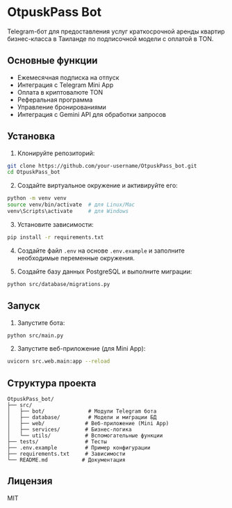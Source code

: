 # OtpuskPass Bot

Telegram-бот для предоставления услуг краткосрочной аренды квартир бизнес-класса в Таиланде по подписочной модели с оплатой в TON.

## Основные функции

- Ежемесячная подписка на отпуск
- Интеграция с Telegram Mini App
- Оплата в криптовалюте TON
- Реферальная программа
- Управление бронированиями
- Интеграция с Gemini API для обработки запросов

## Установка

1. Клонируйте репозиторий:
```bash
git clone https://github.com/your-username/OtpuskPass_bot.git
cd OtpuskPass_bot
```

2. Создайте виртуальное окружение и активируйте его:
```bash
python -m venv venv
source venv/bin/activate  # для Linux/Mac
venv\Scripts\activate     # для Windows
```

3. Установите зависимости:
```bash
pip install -r requirements.txt
```

4. Создайте файл `.env` на основе `.env.example` и заполните необходимые переменные окружения.

5. Создайте базу данных PostgreSQL и выполните миграции:
```bash
python src/database/migrations.py
```

## Запуск

1. Запустите бота:
```bash
python src/main.py
```

2. Запустите веб-приложение (для Mini App):
```bash
uvicorn src.web.main:app --reload
```

## Структура проекта

```
OtpuskPass_bot/
├── src/
│   ├── bot/              # Модули Telegram бота
│   ├── database/         # Модели и миграции БД
│   ├── web/             # Веб-приложение (Mini App)
│   ├── services/        # Бизнес-логика
│   └── utils/           # Вспомогательные функции
├── tests/               # Тесты
├── .env.example         # Пример конфигурации
├── requirements.txt     # Зависимости
└── README.md           # Документация
```

## Лицензия

MIT 